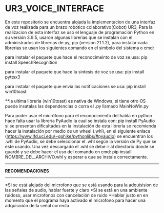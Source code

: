 # UR3_VOICE_INTERFACE

En este repositorio se encuentra alojada la implementacion de una interfaz de voz realizada para un brazo robotico colaborativo(Cobot) UR3, 
Para la realizacion de esta interfaz se usó el lenguaje de programación Python en su versión 3.9.5, usaron algunas librerias que se instalan
con el administrados de librerias de py, pip (version 21.1.2), para instalar cada librerias se usan los siguientes comando en el simbolo del 
sistema o cmd:

para instalar el paquete que hace el reconocimeinto de voz se usa:   pip install SpeechRecognition


para instalar el paquete que hace la sintesis de voz se usa:   pip install pyttsx3              


para instalar el paquete que envia las notificaciones se usa:   pip install win10toast          


**la ultima libreria (win10toast) es nativa de Windows, si tiene otro OS puede insatalas las dependencias o corra el .py llamado MainNoWin.py

Para poder usar el micrófono para el reconocimiento del habla en python hace falta usar la librería PyAudio la cual se instala con:   pip install PyAudio
si se presentan dificultades en la instalación de esta librería se recomienda hacer la instalación por medio de un wheel (.whl), en el siguiente enlace (https://www.lfd.uci.edu/~gohlke/pythonlibs/#pyaudio) se encuentran los .whl de PyAudio, se debe seleccionar el .whl según la versión de Py que se este usando. 
Una vez descargado el .whl se debe ir al directorio donde se guardó y se debe hacer el uso del comando en cmd: pip install NOMBRE_DEL_ARCHIVO.whl y esperar 
a que se instale correctamente.



*******************
**RECOMENDACIONES**
*******************

*Si se está alejado del microfono que se está usando para la adquisision de las señales de audio, hablar fuerte y claro
*Si se está en una ambiente ruidoso, usar microfonos con cancelación de ruido
*Hablar justo en en momento que el programa haya activado el microfono para hacer una adquisición de la señal correcta
